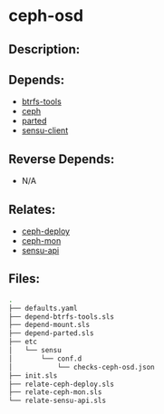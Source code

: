 # ceph-osd

## Description:



## Depends:

  -  [btrfs-tools](/salt/btrfs-tools)
  -  [ceph](/salt/ceph)
  -  [parted](/salt/parted)
  -  [sensu-client](/salt/sensu-client)

## Reverse Depends:

  -  N/A

## Relates:

  -  [ceph-deploy](/salt/ceph-deploy)
  -  [ceph-mon](/salt/ceph-mon)
  -  [sensu-api](/salt/sensu-api)

## Files:

```bash
.
├── defaults.yaml
├── depend-btrfs-tools.sls
├── depend-mount.sls
├── depend-parted.sls
├── etc
│   └── sensu
│       └── conf.d
│           └── checks-ceph-osd.json
├── init.sls
├── relate-ceph-deploy.sls
├── relate-ceph-mon.sls
└── relate-sensu-api.sls
```
